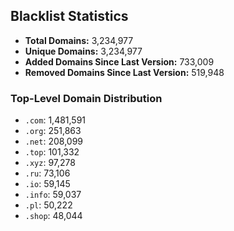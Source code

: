 ## Blacklist Statistics

- **Total Domains:** 3,234,977
- **Unique Domains:** 3,234,977
- **Added Domains Since Last Version:** 733,009
- **Removed Domains Since Last Version:** 519,948

### Top-Level Domain Distribution

-  `.com`: 1,481,591
-  `.org`: 251,863
-  `.net`: 208,099
-  `.top`: 101,332
-  `.xyz`: 97,278
-  `.ru`: 73,106
-  `.io`: 59,145
-  `.info`: 59,037
-  `.pl`: 50,222
-  `.shop`: 48,044
